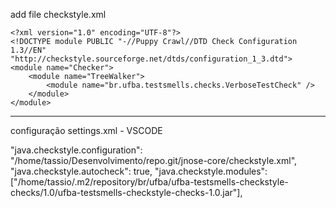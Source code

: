add file checkstyle.xml 

```
<?xml version="1.0" encoding="UTF-8"?>
<!DOCTYPE module PUBLIC "-//Puppy Crawl//DTD Check Configuration 1.3//EN" "http://checkstyle.sourceforge.net/dtds/configuration_1_3.dtd">
<module name="Checker">
    <module name="TreeWalker">
        <module name="br.ufba.testsmells.checks.VerboseTestCheck" />
    </module>
</module>
```


<?xml version="1.0" encoding="UTF-8"?>
<!DOCTYPE module PUBLIC "-//Puppy Crawl//DTD Check Configuration 1.3//EN" "http://checkstyle.sourceforge.net/dtds/configuration_1_3.dtd">

<module name="Checker">
    <module name="TreeWalker">
        <module name="br.ufba.testsmells.checks.VerboseTestCheck" />
        <module name="br.ufba.testsmells.checks.UnknownFixtureCheck" />
        <module name="br.ufba.testsmells.checks.SleepyTestCheck" />
        <!-- <module name="br.ufba.testsmells.checks.DuplicateAssertCheck" /> -->
    </module>
</module>

---

configuração settings.xml - VSCODE

"java.checkstyle.configuration": "/home/tassio/Desenvolvimento/repo.git/jnose-core/checkstyle.xml",
"java.checkstyle.autocheck": true,
"java.checkstyle.modules": ["/home/tassio/.m2/repository/br/ufba/ufba-testsmells-checkstyle-checks/1.0/ufba-testsmells-checkstyle-checks-1.0.jar"],

